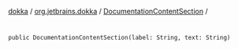 [dokka](../../index.md) / [org.jetbrains.dokka](../index.md) / [DocumentationContentSection](index.md) / [<init>](_init_.md)

# <init>

```
public DocumentationContentSection(label: String, text: String)
```
